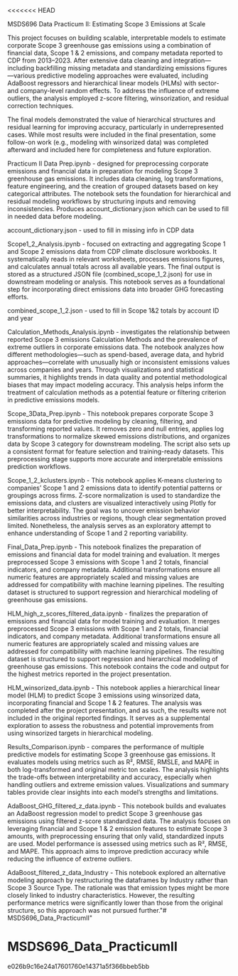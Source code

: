 <<<<<<< HEAD

MSDS696 Data Practicum II: Estimating Scope 3 Emissions at Scale

This project focuses on building scalable, interpretable models to estimate corporate Scope 3 greenhouse gas emissions using a combination of financial data, Scope 1 & 2 emissions, and company metadata reported to CDP from 2013–2023. After extensive data cleaning and integration—including backfilling missing metadata and standardizing emissions figures—various predictive modeling approaches were evaluated, including AdaBoost regressors and hierarchical linear models (HLMs) with sector- and company-level random effects. To address the influence of extreme outliers, the analysis employed z-score filtering, winsorization, and residual correction techniques.

The final models demonstrated the value of hierarchical structures and residual learning for improving accuracy, particularly in underrepresented cases. While most results were included in the final presentation, some follow-on work (e.g., modeling with winsorized data) was completed afterward and included here for completeness and future exploration.


Practicum II Data Prep.ipynb - designed for preprocessing corporate emissions and financial data in preparation for modeling Scope 3 greenhouse gas emissions. It includes data cleaning, log transformations, feature engineering, and the creation of grouped datasets based on key categorical attributes. The notebook sets the foundation for hierarchical and residual modeling workflows by structuring inputs and removing inconsistencies. Produces account_dictionary.json which can be used to fill in needed data before modeling.


account_dictionary.json -  used to fill in missing info in CDP data



Scope1_2_Analysis.ipynb - focused on extracting and aggregating Scope 1 and Scope 2 emissions data from CDP climate disclosure workbooks. It systematically reads in relevant worksheets, processes emissions figures, and calculates annual totals across all available years. The final output is stored as a structured JSON file (combined_scope_1_2.json) for use in downstream modeling or analysis. This notebook serves as a foundational step for incorporating direct emissions data into broader GHG forecasting efforts.

combined_scope_1_2.json -  used to fill in Scope 1&2 totals by account ID and year


Calculation_Methods_Analysis.ipynb - investigates the relationship between reported Scope 3 emissions Calculation Methods and the prevalence of extreme outliers in corporate emissions data. The notebook analyzes how different methodologies—such as spend-based, average data, and hybrid approaches—correlate with unusually high or inconsistent emissions values across companies and years. Through visualizations and statistical summaries, it highlights trends in data quality and potential methodological biases that may impact modeling accuracy. This analysis helps inform the treatment of calculation methods as a potential feature or filtering criterion in predictive emissions models.


Scope_3Data_Prep.ipynb - This notebook prepares corporate Scope 3 emissions data for predictive modeling by cleaning, filtering, and transforming reported values. It removes zero and null entries, applies log transformations to normalize skewed emissions distributions, and organizes data by Scope 3 category for downstream modeling. The script also sets up a consistent format for feature selection and training-ready datasets. This preprocessing stage supports more accurate and interpretable emissions prediction workflows.

Scope_1_2_kclusters.ipynb - This notebook applies K-means clustering to companies’ Scope 1 and 2 emissions data to identify potential patterns or groupings across firms. Z-score normalization is used to standardize the emissions data, and clusters are visualized interactively using Plotly for better interpretability. The goal was to uncover emission behavior similarities across industries or regions, though clear segmentation proved limited. Nonetheless, the analysis serves as an exploratory attempt to enhance understanding of Scope 1 and 2 reporting variability.

Final_Data_Prep.ipynb - This notebook finalizes the preparation of emissions and financial data for model training and evaluation. It merges preprocessed Scope 3 emissions with Scope 1 and 2 totals, financial indicators, and company metadata. Additional transformations ensure all numeric features are appropriately scaled and missing values are addressed for compatibility with machine learning pipelines. The resulting dataset is structured to support regression and hierarchical modeling of greenhouse gas emissions.


HLM_high_z_scores_filtered_data.ipynb - finalizes the preparation of emissions and financial data for model training and evaluation. It merges preprocessed Scope 3 emissions with Scope 1 and 2 totals, financial indicators, and company metadata. Additional transformations ensure all numeric features are appropriately scaled and missing values are addressed for compatibility with machine learning pipelines. The resulting dataset is structured to support regression and hierarchical modeling of greenhouse gas emissions.  This notebook contains the code and output for the highest metrics reported in the project presentation.


HLM_winsorized_data.ipynb - This notebook applies a hierarchical linear model (HLM) to predict Scope 3 emissions using winsorized data, incorporating financial and Scope 1 & 2 features. The analysis was completed after the project presentation, and as such, the results were not included in the original reported findings. It serves as a supplemental exploration to assess the robustness and potential improvements from using winsorized targets in hierarchical modeling.


Results_Comparison.ipynb - compares the performance of multiple predictive models for estimating Scope 3 greenhouse gas emissions. It evaluates models using metrics such as R², RMSE, RMSLE, and MAPE in both log-transformed and original metric ton scales. The analysis highlights the trade-offs between interpretability and accuracy, especially when handling outliers and extreme emission values. Visualizations and summary tables provide clear insights into each model’s strengths and limitations.

AdaBoost_GHG_filtered_z_data.ipynb - This notebook builds and evaluates an AdaBoost regression model to predict Scope 3 greenhouse gas emissions using filtered z-score standardized data. The analysis focuses on leveraging financial and Scope 1 & 2 emission features to estimate Scope 3 amounts, with preprocessing ensuring that only valid, standardized inputs are used. Model performance is assessed using metrics such as R², RMSE, and MAPE. This approach aims to improve prediction accuracy while reducing the influence of extreme outliers.

AdaBoost_filtered_z_data_Industry - This notebook explored an alternative modeling approach by restructuring the dataframes by Industry rather than Scope 3 Source Type. The rationale was that emission types might be more closely linked to industry characteristics. However, the resulting performance metrics were significantly lower than those from the original structure, so this approach was not pursued further."# MSDS696_Data_PracticumII" 

# MSDS696_Data_PracticumII
e026b9c16e24a17601760e14371a5f366bbeb5bb

